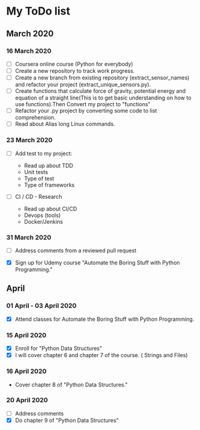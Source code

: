 # My ToDo list

## March 2020
### 16 March 2020

- [ ] Coursera online course (Python for everybody)
- [ ] Create a new repository to track  work progress.
- [ ] Create a new branch from existing repository (extract_sensor_names) and refactor your project (extract_unique_sensors.py).
- [ ] Create functions that calculate force of gravity, potential energy and equation of a straight line(This is to get basic understanding on how to use functions).Then Convert my project to "functions"
- [ ] Refactor your .py project by converting some code to list comprehension.
- [ ] Read about Alias long Linux commands.

### 23 March 2020
- [ ] Add test to my project:
    - Read up about TDD
    - Unit tests
    - Type of test
    - Type of frameworks

- [ ] CI / CD - Research
    - Read up about CI/CD
    - Devops (tools)
    - Docker/Jenkins

### 31 March 2020
- [ ] Address comments from a reviewed pull request
- [x] Sign up for Udemy course "Automate the Boring Stuff with Python Programming."


## April
### 01 April - 03 April 2020
- [x] Attend classes for Automate the Boring Stuff with Python Programming.

### 15 April 2020
- [x] Enroll for "Python Data Structures"
- [x] I will cover chapter 6 and chapter 7 of the course. ( Strings and Files)
### 16 April 2020
- Cover chapter 8 of "Python Data Structures."
### 20 April 2020
- [ ] Address comments   
- [x] Do chapter 9 of "Python Data Structures" 

